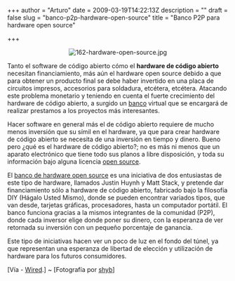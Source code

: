+++
author = "Arturo"
date = 2009-03-19T14:22:13Z
description = ""
draft = false
slug = "banco-p2p-hardware-open-source"
title = "Banco P2P para hardware open source"

+++

 <p align="center"><img src="http://geeksan.com/wp-content/uploads/import/162-hardware-open-source.jpg" alt="162-hardware-open-source.jpg" /></p>

<p>Tanto el software de código abierto cómo el <b>hardware de código abierto</b> necesitan financiamiento, más aún el hardware open source debido a que para obtener un producto final se debe haber invertido en una placa de circuitos impresos, accesorios para soldadura, etcétera, etcétera. Atacando este problema monetario y teniendo en cuenta el fuerte crecimiento del hardware de código abierto, a surgido un <a href="http://www.oshwbank.org/">banco</a> virtual que se encargará de realizar prestamos a los proyectos más interesantes.</p>

<p>Hacer software en general más el de código abierto requiere de mucho menos inversión que su símil en el hardware, ya que para crear hardware de código abierto se necesita de una inversión en tiempo y dinero. Bueno pero ¿qué es el hardware de código abierto?; no es más ni menos que un aparato electrónico que tiene todo sus planos a libre disposición, y toda su información bajo alguna licencia <a href="http://es.wikipedia.org/wiki/Open_Source">open source</a>.</p>

<p>El <a href="http://www.oshwbank.org/">banco de hardware open source</a> es una iniciativa de dos entusiastas de este tipo de hardware, llamados Justin Huynh y Matt Stack, y pretende dar financiamiento sólo a hardware de código abierto, fabricado bajo la filosofía DIY (Hágalo Usted Mismo), donde se pueden encontrar variados tipos, que van desde, tarjetas gráficas, procesadores, hasta un computador portátil. El banco funciona gracias a la mismos integrantes de la comunidad (P2P), donde cada inversor elige donde poner su dinero, con la esperanza de ver retornada su inversión con un pequeño porcentaje de ganancia.</p>

<p>Este tipo de iniciativas hacen ver un poco de luz en el fondo del túnel, ya que representan una esperanza de libertad de elección y utilización de hardware para los futuros consumidores.</p>


<p>[Vía - <a href="http://blog.wired.com/gadgets/2009/03/open-source-har.html">Wired</a>.] ~ [Fotografía por <a href="http://www.flickr.com/photos/shyb/">shyb</a>]</p>